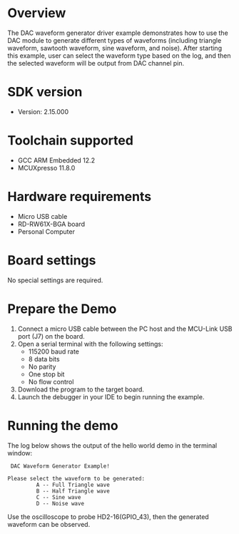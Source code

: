 Overview
========
The DAC waveform generator driver example demonstrates how to use the DAC module to generate different types of waveforms
(including triangle waveform, sawtooth waveform, sine waveform, and noise). After starting this example, user can select
the waveform type based on the log, and then the selected waveform will be output from  DAC channel pin.

SDK version
===========
- Version: 2.15.000

Toolchain supported
===================
- GCC ARM Embedded  12.2
- MCUXpresso  11.8.0

Hardware requirements
=====================
- Micro USB cable
- RD-RW61X-BGA board
- Personal Computer

Board settings
==============
No special settings are required.

Prepare the Demo
================
1.  Connect a micro USB cable between the PC host and the MCU-Link USB port (J7) on the board.
2.  Open a serial terminal with the following settings:
    - 115200 baud rate
    - 8 data bits
    - No parity
    - One stop bit
    - No flow control
3.  Download the program to the target board.
4.  Launch the debugger in your IDE to begin running the example.

Running the demo
================
The log below shows the output of the hello world demo in the terminal window:
~~~~~~~~~~~~~~~~~~~~~~~~~~~~~~~~~~~
 DAC Waveform Generator Example!

Please select the waveform to be generated:
         A -- Full Triangle wave
         B -- Half Triangle wave
         C -- Sine wave
         D -- Noise wave
~~~~~~~~~~~~~~~~~~~~~~~~~~~~~~~~~~~
Use the oscilloscope to probe HD2-16(GPIO_43), then the generated waveform can be observed.
